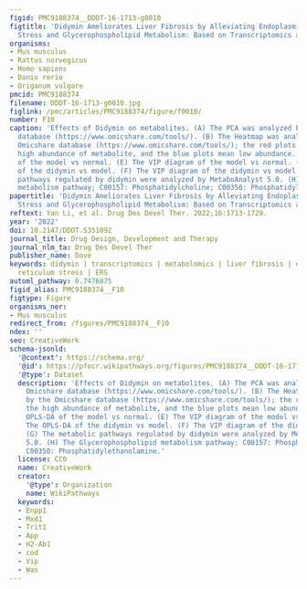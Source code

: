 ```yaml
---
figid: PMC9188374__DDDT-16-1713-g0010
figtitle: 'Didymin Ameliorates Liver Fibrosis by Alleviating Endoplasmic Reticulum
  Stress and Glycerophospholipid Metabolism: Based on Transcriptomics and Metabolomics'
organisms:
- Mus musculus
- Rattus norvegicus
- Homo sapiens
- Danio rerio
- Origanum vulgare
pmcid: PMC9188374
filename: DDDT-16-1713-g0010.jpg
figlink: /pmc/articles/PMC9188374/figure/f0010/
number: F10
caption: 'Effects of Didymin on metabolites. (A) The PCA was analyzed by the Omicshare
  database (https://www.omicshare.com/tools/). (B) The Heatmap was analyzed by the
  Omicshare database (https://www.omicshare.com/tools/); the red plots represent the
  high abundance of metabolite, and the blue plots mean low abundance. (C) The OPLS-DA
  of the model vs normal. (E) The VIP diagram of the model vs normal. (D) The OPLS-DA
  of the didymin vs model. (F) The VIP diagram of the didymin vs model. (G) The metabolic
  pathways regulated by didymin were analyzed by MetaboAnalyst 5.0. (H) The Glycerophospholipid
  metabolism pathway; C00157: Phosphatidylcholine; C00350: Phosphatidylethanolamine.'
papertitle: 'Didymin Ameliorates Liver Fibrosis by Alleviating Endoplasmic Reticulum
  Stress and Glycerophospholipid Metabolism: Based on Transcriptomics and Metabolomics.'
reftext: Yan Li, et al. Drug Des Devel Ther. 2022;16:1713-1729.
year: '2022'
doi: 10.2147/DDDT.S351092
journal_title: Drug Design, Development and Therapy
journal_nlm_ta: Drug Des Devel Ther
publisher_name: Dove
keywords: didymin | transcriptomics | metabolomics | liver fibrosis | endoplasmic
  reticulum stress | ERS
automl_pathway: 0.7476875
figid_alias: PMC9188374__F10
figtype: Figure
organisms_ner:
- Mus musculus
redirect_from: /figures/PMC9188374__F10
ndex: ''
seo: CreativeWork
schema-jsonld:
  '@context': https://schema.org/
  '@id': https://pfocr.wikipathways.org/figures/PMC9188374__DDDT-16-1713-g0010.html
  '@type': Dataset
  description: 'Effects of Didymin on metabolites. (A) The PCA was analyzed by the
    Omicshare database (https://www.omicshare.com/tools/). (B) The Heatmap was analyzed
    by the Omicshare database (https://www.omicshare.com/tools/); the red plots represent
    the high abundance of metabolite, and the blue plots mean low abundance. (C) The
    OPLS-DA of the model vs normal. (E) The VIP diagram of the model vs normal. (D)
    The OPLS-DA of the didymin vs model. (F) The VIP diagram of the didymin vs model.
    (G) The metabolic pathways regulated by didymin were analyzed by MetaboAnalyst
    5.0. (H) The Glycerophospholipid metabolism pathway; C00157: Phosphatidylcholine;
    C00350: Phosphatidylethanolamine.'
  license: CC0
  name: CreativeWork
  creator:
    '@type': Organization
    name: WikiPathways
  keywords:
  - Enpp1
  - Mxd1
  - Trit1
  - App
  - H2-Ab1
  - cod
  - Vip
  - Was
---
```

